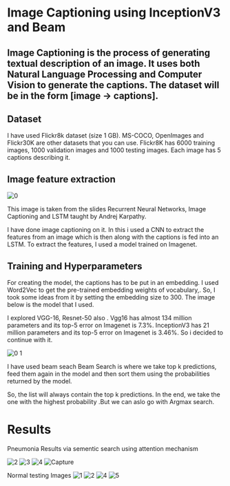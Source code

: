 #
# Image Captioning using InceptionV3 and Beam

## Image Captioning is the process of **generating textual description of an image**. It uses both Natural Language Processing and Computer Vision to generate the captions. The dataset will be in the form [image → captions].

## Dataset

I have used Flickr8k dataset (size 1 GB). MS-COCO, OpenImages and Flickr30K are other datasets that you can use. Flickr8K has 6000 training images, 1000 validation images and 1000 testing images. Each image has 5 captions describing it.

## Image feature extraction

![0](https://user-images.githubusercontent.com/44580998/80075155-e2b72300-8567-11ea-8e73-dd5e092cd040.jpg)

This image is taken from the slides Recurrent Neural Networks, Image Captioning and LSTM taught by Andrej Karpathy.

I have done image captioning on it.  In this i used a CNN to extract the features from an image which is then along with the captions is fed into an LSTM. To extract the features, I used a model trained on Imagenet.

## Training and Hyperparameters

For creating the model, the captions has to be put in an embedding. I used Word2Vec to get the pre-trained embedding weights of vocabulary,. So, I took some ideas from it by setting the embedding size to 300. The image below is the model that I used.

I explored VGG-16, Resnet-50 also . Vgg16 has almost 134 million parameters and its top-5 error on Imagenet is 7.3%. InceptionV3 has 21 million parameters and its top-5 error on Imagenet is 3.46%.  So i decided to continue with it.


![0 1](https://user-images.githubusercontent.com/44580998/80075152-e0ed5f80-8567-11ea-96ca-2204b800804f.PNG)


I have used beam seach Beam Search is where we take top k predictions, feed them again in the model and then sort them using the probabilities returned by the model.

So, the list will always contain the top k predictions. In the end, we take the one with the highest probability .But we can aslo go with Argmax search.

# **Results**
Pneumonia Results via sementic search using attention mechanism

![2](https://user-images.githubusercontent.com/44580998/107186170-c5c1e280-6a09-11eb-83f7-8de40b7df2a5.JPG)
![3](https://user-images.githubusercontent.com/44580998/107186172-c6f30f80-6a09-11eb-8fe8-3ef22f96d4bf.JPG)
![4](https://user-images.githubusercontent.com/44580998/107186176-c78ba600-6a09-11eb-8aa6-b1bc0b6857eb.JPG)
![Capture](https://user-images.githubusercontent.com/44580998/107186177-c8243c80-6a09-11eb-8128-c1136203dc48.JPG)







Normal testing Images
![1](https://user-images.githubusercontent.com/44580998/80075158-e34fb980-8567-11ea-8cb8-30629f4263d4.PNG)
![2](https://user-images.githubusercontent.com/44580998/80075165-e77bd700-8567-11ea-98d5-3fb52e9fd3f5.PNG)
![4](https://user-images.githubusercontent.com/44580998/80075130-d6cb6100-8567-11ea-8efc-e6ef755341c3.PNG)
![5](https://user-images.githubusercontent.com/44580998/80075141-da5ee800-8567-11ea-8d66-7988b4e26ba8.PNG)
